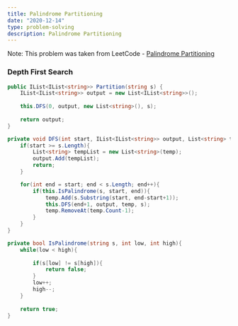 ```yaml
---
title: Palindrome Partitioning
date: "2020-12-14"
type: problem-solving
description: Palindrome Partitioning
---
```


Note: This problem was taken from LeetCode - [Palindrome Partitioning](hhttps://leetcode.com/problems/palindrome-partitioning/)

### Depth First Search

```csharp
public IList<IList<string>> Partition(string s) {
	IList<IList<string>> output = new List<IList<string>>();
	
	this.DFS(0, output, new List<string>(), s);
	
	return output;
}

private void DFS(int start, IList<IList<string>> output, List<string> temp, string s){
	if(start >= s.Length){
		List<string> tempList = new List<string>(temp);
		output.Add(tempList);
		return;
	}

	for(int end = start; end < s.Length; end++){
		if(this.IsPalindrome(s, start, end)){
			temp.Add(s.Substring(start, end-start+1));
			this.DFS(end+1, output, temp, s);
			temp.RemoveAt(temp.Count-1);
		}
	}
}

private bool IsPalindrome(string s, int low, int high){
	while(low < high){
		
		if(s[low] != s[high]){
			return false;
		}
		low++;
		high--;
	}
	
	return true;
}
```
